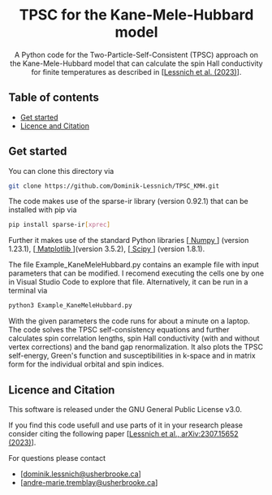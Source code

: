 <h1 align="center">TPSC for the Kane-Mele-Hubbard model</h1>
<p align="center">
A Python code for the Two-Particle-Self-Consistent (TPSC) approach on the Kane-Mele-Hubbard model that can calculate the spin Hall conductivity for finite temperatures as described in [<a href="https://arxiv.org/abs/2307.15652">Lessnich et al. (2023)</a>].
</p>

## Table of contents

- [Get started](#get-started)
- [Licence and Citation](#licence-and-citation)



## Get started

You can clone this directory via

```bash
git clone https://github.com/Dominik-Lessnich/TPSC_KMH.git
```

The code makes use of the sparse-ir library (version 0.92.1) that can be installed with pip via

```bash
pip install sparse-ir[xprec]
```

Further it makes use of the standard Python libraries [<a href="https://numpy.org/"> Numpy </a>] (version 1.23.1), [<a href="https://matplotlib.org/"> Matplotlib </a>](version 3.5.2), [<a href="https://scipy.org/"> Scipy </a>] (version 1.8.1).

The file Example_KaneMeleHubbard.py contains an example file with input parameters that can be modified. 
I recomend executing the cells one by one in Visual Studio Code to explore that file.
Alternatively, it can be run in a terminal via

```bash
python3 Example_KaneMeleHubbard.py
```

With the given parameters the code runs for about a minute on a laptop.
The code solves the TPSC self-consistency equations and further calculates spin correlation lengths, spin Hall conductivity (with and without vertex corrections) and the band gap renormalization.
It also plots the TPSC self-energy, Green's function and susceptibilities in k-space and in matrix form for the individual orbital and spin indices.



## Licence and Citation

This software is released under the GNU General Public License v3.0.

If you find this code usefull and use parts of it in your research please consider citing the following paper [<a href="https://arxiv.org/abs/2307.15652">Lessnich et al., arXiv:2307.15652 (2023)</a>].

For questions please contact 

- [dominik.lessnich@usherbrooke.ca]
- [andre-marie.tremblay@usherbrooke.ca]